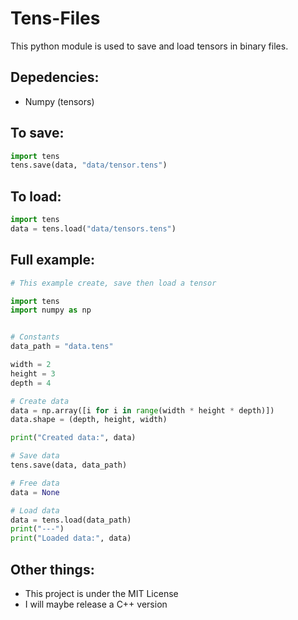 # Tens-Files
This python module is used to save and load tensors in binary files. 

## Depedencies:
- Numpy (tensors)

## To save:
```python
import tens
tens.save(data, "data/tensor.tens")
```

## To load:
```python
import tens
data = tens.load("data/tensors.tens")
```

## Full example:
```python
# This example create, save then load a tensor

import tens
import numpy as np


# Constants
data_path = "data.tens"

width = 2
height = 3
depth = 4

# Create data
data = np.array([i for i in range(width * height * depth)])
data.shape = (depth, height, width)

print("Created data:", data)

# Save data
tens.save(data, data_path)

# Free data
data = None

# Load data
data = tens.load(data_path)
print("---")
print("Loaded data:", data)
```

## Other things:
- This project is under the MIT License
- I will maybe release a C++ version

